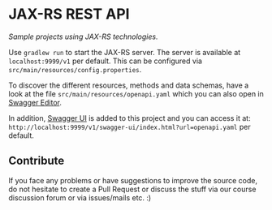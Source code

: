 # JAX-RS REST API

*Sample projects using JAX-RS technologies.*

Use `gradlew run` to start the JAX-RS server.
The server is available at `localhost:9999/v1` per default. 
This can be configured via `src/main/resources/config.properties`.

To discover the different resources, methods and data schemas, have a look at the file `src/main/resources/openapi.yaml` which you can also open in 
[Swagger Editor](https://editor.swagger.io/#).

In addition, [Swagger UI](https://swagger.io/tools/swagger-ui/) is added to this project and you can access it at: `http://localhost:9999/v1/swagger-ui/index.html?url=openapi.yaml` per default.

## Contribute

If you face any problems or have suggestions to improve the source code, do not hesitate to create a Pull Request or discuss the stuff via our course discussion forum or via issues/mails etc. :)
